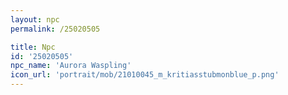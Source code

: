 ```yaml
---
layout: npc
permalink: /25020505

title: Npc
id: '25020505'
npc_name: 'Aurora Waspling'
icon_url: 'portrait/mob/21010045_m_kritiasstubmonblue_p.png'
---
```

